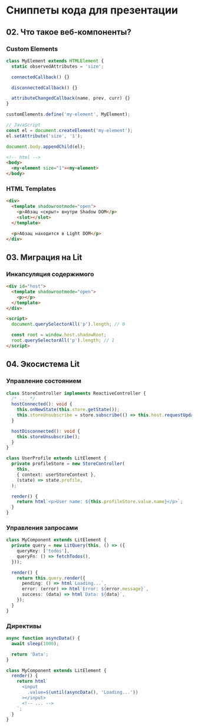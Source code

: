 # Сниппеты кода для презентации

## 02. Что такое веб-компоненты?

### Custom Elements

```typescript
class MyElement extends HTMLElement {
  static observedAttributes = 'size';

  connectedCallback() {}

  disconnectedCallback() {}

  attributeChangedCallback(name, prev, curr) {}
}

customElements.define('my-element', MyElement);
```

```js
// JavaScript
const el = document.createElement('my-element');
el.setAttribute('size', '1');

document.body.appendChild(el);
```

```html
<!-- html -->
<body>
  <my-element size="1"><my-element>
</body>
```

### HTML Templates

```html
<div>
  <template shadowrootmode="open">
    <p>Абзац «скрыт» внутри Shadow DOM</p>
    <slot></slot>
  </template>

  <p>Абзац находится в Light DOM</p>
</div>
```

## 03. Миграция на Lit

### Инкапсуляция содержимого

```html
<div id="host">
  <template shadowrootmode="open">
    <p></p>
  </template>
</div>

<script>
  document.querySelectorAll('p').length; // 0

  const root = window.host.shadowRoot;
  root.querySelectorAll('p').length; // 1
</script>
```

## 04. Экосистема Lit

### Управление состоянием

```typescript
class StoreController implements ReactiveController {
  /* ... */
  hostConnected(): void {
    this.onNewState(this.store.getState());
    this.storeUnsubscribe = store.subscribe(() => this.host.requestUpdate());
  }

  hostDisconnected(): void {
    this.storeUnsubscribe();
  }
}
```

```typescript
class UserProfile extends LitElement {
  private profileStore = new StoreController(
    this,
    { context: userStoreContext },
    (state) => state.profile,
  );

  render() {
    return html`<p>User name: ${this.profileStore.value.name}</p>`;
  }
}
```

### Управления запросами

```typescript
class MyComponent extends LitElement {
  private query = new LitQuery(this, () => ({
    queryKey: ['todos'],
    queryFn: () => fetchTodos(),
  }));

  render() {
    return this.query.render({
      pending: () => html`Loading...`,
      error: (error) => html`Error: ${error.message}`,
      success: (data) => html`Data: ${data}`,
    });
  }
}
```

### Директивы

```typescript
async function asyncData() {
  await sleep(1000);

  return 'Data';
}

class MyComponent extends LitElement {
  render() {
    return html`
      <input
        .value=${until(asyncData(), 'Loading...')}
      ></input>
      <!-- ... -->
    `;
  }
}
```
